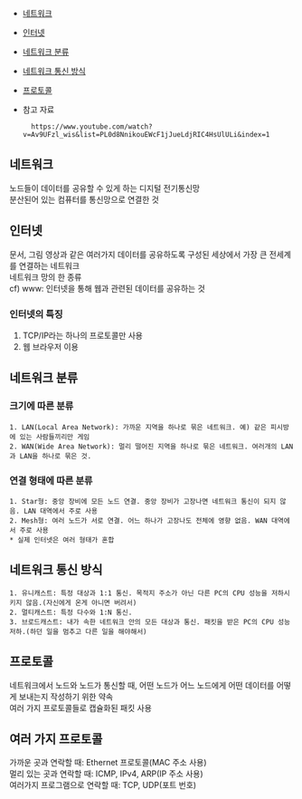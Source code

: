 - [네트워크](#네트워크)
- [인터넷](#인터넷)
- [네트워크 분류](#네트워크-분류)
- [네트워크 통신 방식](#네트워크-통신-방식)
- [프로토콜](#프로토콜)
- 참고 자료                  
        
        https://www.youtube.com/watch?v=Av9UFzl_wis&list=PL0d8NnikouEWcF1jJueLdjRIC4HsUlULi&index=1

## 네트워크
노드들이 데이터를 공유할 수 있게 하는 디지털 전기통신망     
분산된어 있는 컴퓨터를 통신망으로 연결한 것          

## 인터넷
문서, 그림 영상과 같은 여러가지 데이터를 공유하도록 구성된 세상에서 가장 큰 전세계를 연결하는 네트워크       
네트워크 망의 한 종류          
cf) www: 인터넷을 통해 웹과 관련된 데이터를 공유하는 것       

### 인터넷의 특징
1. TCP/IP라는 하나의 프로토콜만 사용    
2. 웹 브라우저 이용

## 네트워크 분류
  ### 크기에 따른 분류
    1. LAN(Local Area Network): 가까운 지역을 하나로 묶은 네트워크. 예) 같은 피시방에 있는 사람들끼리만 게임
    2. WAN(Wide Area Network): 멀리 떨어진 지역을 하나로 묶은 네트워크. 여러개의 LAN과 LAN을 하나로 묶은 것. 
  ### 연결 형태에 따른 분류
    1. Star형: 중앙 장비에 모든 노드 연결. 중앙 장비가 고장나면 네트워크 통신이 되지 않음. LAN 대역에서 주로 사용
    2. Mesh형: 여러 노드가 서로 연결. 어느 하나가 고장나도 전체에 영향 없음. WAN 대역에서 주로 사용
    * 실제 인터넷은 여러 형태가 혼합
    
## 네트워크 통신 방식
    1. 유니캐스트: 특정 대상과 1:1 통신. 목적지 주소가 아닌 다른 PC의 CPU 성능을 저하시키지 않음.(자신에게 온게 아니면 버려서)
    2. 멀티캐스트: 특정 다수와 1:N 통신. 
    3. 브로드캐스트: 내가 속한 네트워크 안의 모든 대상과 통신. 패킷을 받은 PC의 CPU 성능 저하.(하던 일을 멈추고 다른 일을 해야해서)

## 프로토콜
네트워크에서 노드와 노드가 통신할 때, 어떤 노드가 어느 노드에게 어떤 데이터를 어떻게 보내는지 작성하기 위한 약속           
여러 가지 프로토콜들로 캡슐화된 패킷 사용       

## 여러 가지 프로토콜
가까운 곳과 연락할 때: Ethernet 프로토콜(MAC 주소 사용)          
멀리 있는 곳과 연락할 때: ICMP, IPv4, ARP(IP 주소 사용)            
여러가지 프로그램으로 연락할 때: TCP, UDP(포트 번호)             

